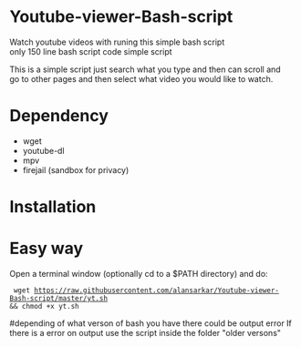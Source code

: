 # Youtube-viewer-Bash-script

Watch youtube videos with runing this simple bash script <br>
only 150 line bash script code simple script 

This is a simple script just search what you type and then can scroll and  <br>
go to other pages and  then select what  video you would like to watch.

# Dependency 
* wget <br>
* youtube-dl <br>
* mpv <br>
* firejail (sandbox for privacy) <br>

# Installation
# Easy way

Open a terminal window (optionally cd to a $PATH directory) and do: <br >

<code> wget https://raw.githubusercontent.com/alansarkar/Youtube-viewer-Bash-script/master/yt.sh && chmod +x yt.sh </code >



#depending of what verson of bash you have there could be output error 
If there is a error on output use the script inside the folder  "older versons"
